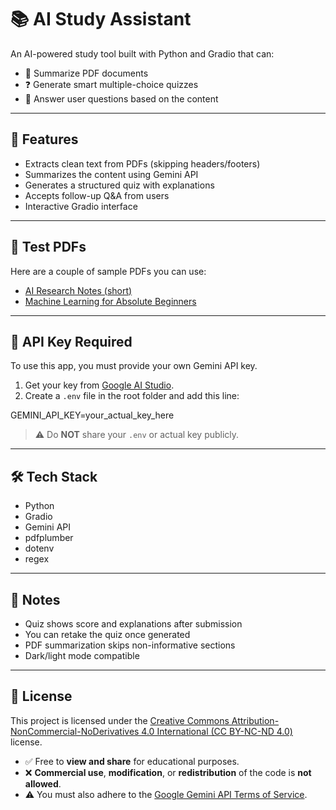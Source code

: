 # 📚 AI Study Assistant

An AI-powered study tool built with Python and Gradio that can:
- 📄 Summarize PDF documents
- ❓ Generate smart multiple-choice quizzes
- 🧠 Answer user questions based on the content

---

## 🚀 Features
- Extracts clean text from PDFs (skipping headers/footers)
- Summarizes the content using Gemini API
- Generates a structured quiz with explanations
- Accepts follow-up Q&A from users
- Interactive Gradio interface

---

## 🧪 Test PDFs

Here are a couple of sample PDFs you can use:
- [AI Research Notes (short)](https://arxiv.org/pdf/2302.02072.pdf)
- [Machine Learning for Absolute Beginners](https://ia903202.us.archive.org/31/items/python_ebooks_2020/%5BOliver_Theobald%5D_Machine_Learning_for_Absolute_Be.pdf?utm_source=chatgpt.com)

---

## 🔐 API Key Required

To use this app, you must provide your own Gemini API key.

1. Get your key from [Google AI Studio](https://aistudio.google.com/app/apikey).
2. Create a `.env` file in the root folder and add this line:

GEMINI_API_KEY=your_actual_key_here


> ⚠️ Do **NOT** share your `.env` or actual key publicly.

---

## 🛠 Tech Stack

- Python
- Gradio
- Gemini API
- pdfplumber
- dotenv
- regex

---

## 📌 Notes

- Quiz shows score and explanations after submission
- You can retake the quiz once generated
- PDF summarization skips non-informative sections
- Dark/light mode compatible

---

## 📜 License


This project is licensed under the [Creative Commons Attribution-NonCommercial-NoDerivatives 4.0 International (CC BY-NC-ND 4.0)](https://creativecommons.org/licenses/by-nc-nd/4.0/) license.

- ✅ Free to **view and share** for educational purposes.
- ❌ **Commercial use**, **modification**, or **redistribution** of the code is **not allowed**.
- ⚠️ You must also adhere to the [Google Gemini API Terms of Service](https://ai.google.dev/terms).

